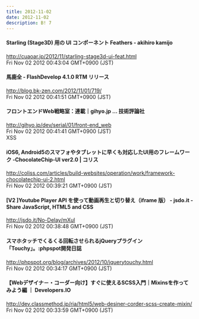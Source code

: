 ```yaml
---
title: 2012-11-02
date: 2012-11-02
description: B! 7
---
```


#### Starling (Stage3D) 用の UI コンポーネント Feathers - akihiro kamijo
http://cuaoar.jp/2012/11/starling-stage3d-ui-feat.html<br>
Fri Nov 02 2012 00:43:04 GMT+0900 (JST)<br>


#### 馬鹿全 - FlashDevelop 4.1.0 RTM リリース
http://blog.bk-zen.com/2012/11/01/719/<br>
Fri Nov 02 2012 00:41:51 GMT+0900 (JST)<br>


#### フロントエンドWeb戦略室：連載｜gihyo.jp … 技術評論社
http://gihyo.jp/dev/serial/01/front-end_web<br>
Fri Nov 02 2012 00:41:41 GMT+0900 (JST)<br>
XSS


####   iOS6, Android5のスマフォやタブレットに早くも対応したUI用のフレームワーク -ChocolateChip-UI ver2.0 | コリス
http://coliss.com/articles/build-websites/operation/work/framework-chocolatechip-ui-2.html<br>
Fri Nov 02 2012 00:39:21 GMT+0900 (JST)<br>


#### [V2 ]Youtube Player API を使って動画再生と切り替え（iframe 版） - jsdo.it - Share JavaScript, HTML5 and CSS
http://jsdo.it/No-Delay/mXul<br>
Fri Nov 02 2012 00:38:48 GMT+0900 (JST)<br>


#### スマホタッチでくるくる回転させられるjQueryプラグイン「Touchy」。:phpspot開発日誌
http://phpspot.org/blog/archives/2012/10/jquerytouchy.html<br>
Fri Nov 02 2012 00:34:17 GMT+0900 (JST)<br>


#### 【Webデザイナ－・コーダー向け】すぐに使えるSCSS入門｜Mixinsを作ってみよう編 ｜ Developers.IO
http://dev.classmethod.jp/ria/html5/web-desiner-corder-scss-create-mixin/<br>
Fri Nov 02 2012 00:33:59 GMT+0900 (JST)<br>


